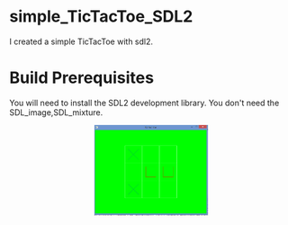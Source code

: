 # simple_TicTacToe_SDL2
I created a simple TicTacToe with sdl2.    

# Build Prerequisites
You will need to install the SDL2 development library.
You don't need the SDL_image,SDL_mixture.

 <p align="center">
 <img src="https://github.com/moeinnazari/simple_TicTacToe_SDL2/blob/main/image.png" alt="game" width="40%">
</p>
